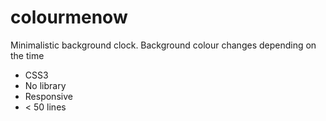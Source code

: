 # colourmenow
Minimalistic background clock. Background colour changes depending on the time

- CSS3
- No library
- Responsive
- < 50 lines
